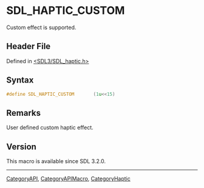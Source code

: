 # SDL_HAPTIC_CUSTOM

Custom effect is supported.

## Header File

Defined in [<SDL3/SDL_haptic.h>](https://github.com/libsdl-org/SDL/blob/main/include/SDL3/SDL_haptic.h)

## Syntax

```c
#define SDL_HAPTIC_CUSTOM       (1u<<15)
```

## Remarks

User defined custom haptic effect.

## Version

This macro is available since SDL 3.2.0.

----
[CategoryAPI](CategoryAPI), [CategoryAPIMacro](CategoryAPIMacro), [CategoryHaptic](CategoryHaptic)


